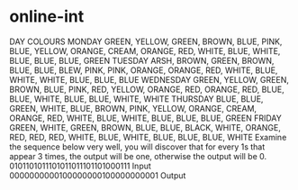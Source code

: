 # online-int
DAY COLOURS
  MONDAY
GREEN, YELLOW, GREEN, BROWN, BLUE, PINK, BLUE, YELLOW, ORANGE, CREAM, ORANGE, RED, WHITE, BLUE, WHITE, BLUE, BLUE, BLUE, GREEN
  TUESDAY
ARSH, BROWN, GREEN, BROWN, BLUE, BLUE, BLEW, PINK, PINK, ORANGE, ORANGE, RED, WHITE, BLUE, WHITE, WHITE, BLUE, BLUE, BLUE
  WEDNESDAY GREEN, YELLOW, GREEN, BROWN, BLUE, PINK, RED, YELLOW, ORANGE, RED, ORANGE, RED, BLUE, BLUE, WHITE, BLUE, BLUE, WHITE, WHITE
  THURSDAY
BLUE, BLUE, GREEN, WHITE, BLUE, BROWN, PINK, YELLOW, ORANGE, CREAM, ORANGE, RED, WHITE, BLUE, WHITE, BLUE, BLUE, BLUE, GREEN
  FRIDAY
GREEN, WHITE, GREEN, BROWN, BLUE, BLUE, BLACK, WHITE, ORANGE, RED, RED, RED, WHITE, BLUE, WHITE, BLUE, BLUE, BLUE, WHITE
  Examine the sequence below very well, you will discover that for every 1s that appear 3 times, the output will be one, otherwise the output will be 0.
0101101011101011011101101000111 Input 0000000000100000000100000000001 Output
